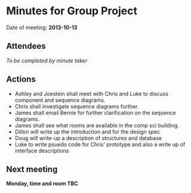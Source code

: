 # Minutes for Group Project
Date of meeting: **2013-10-13**

## Attendees
*To be completed by minute taker*

## Actions
* Ashley and Joestein shall meet with Chris and Luke to discuss component and sequence diagrams.
* Chris shall investigate sequence diagrams further.
* James shall email Bernie for further clarification on the sequence diagrams.
* James shall see what rooms are available in the comp sci building.
* Dillon will write up the introduction and for the design spec
* Doug will write-up a description of structures and database
* Luke to write psuedo code for Chris' prototype and also a write up of interface descriptions

## Next meeting
**Monday, time and room TBC**
